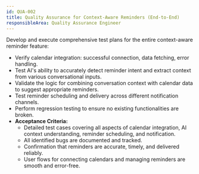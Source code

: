 ```yaml
---
id: QUA-002
title: Quality Assurance for Context-Aware Reminders (End-to-End)
responsibleArea: Quality Assurance Engineer
---
```

Develop and execute comprehensive test plans for the entire context-aware reminder feature:
*   Verify calendar integration: successful connection, data fetching, error handling.
*   Test AI's ability to accurately detect reminder intent and extract context from various conversational inputs.
*   Validate the logic for combining conversation context with calendar data to suggest appropriate reminders.
*   Test reminder scheduling and delivery across different notification channels.
*   Perform regression testing to ensure no existing functionalities are broken.
*   **Acceptance Criteria:**
    *   Detailed test cases covering all aspects of calendar integration, AI context understanding, reminder scheduling, and notification.
    *   All identified bugs are documented and tracked.
    *   Confirmation that reminders are accurate, timely, and delivered reliably.
    *   User flows for connecting calendars and managing reminders are smooth and error-free.